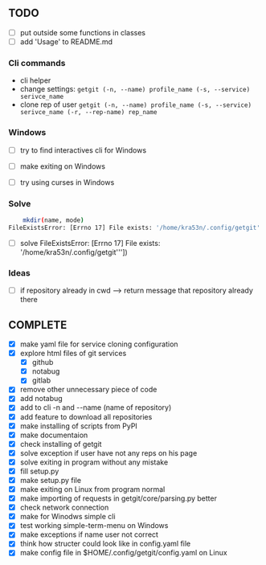 ## TODO

- [ ] put outside some functions in classes
- [ ] add 'Usage' to README.md

### Cli commands

- cli helper
- change settings: `getgit (-n, --name) profile_name (-s, --service) serivce_name`
- clone rep of user `getgit (-n, --name) profile_name (-s, --service) serivce_name (-r, --rep-name) rep_name`


### Windows

- [ ] try to find interactives cli for Windows
- [ ] make exiting on Windows
- [ ] try using curses in Windows


### Solve

```sh
    mkdir(name, mode)
FileExistsError: [Errno 17] File exists: '/home/kra53n/.config/getgit'''])
```
- [ ] solve FileExistsError: [Errno 17] File exists: '/home/kra53n/.config/getgit'''])

### Ideas

- [ ] if repository already in cwd --> return message that repository already there


## COMPLETE
- [x] make yaml file for service cloning configuration
- [x] explore html files of git services
  - [x] github
  - [x] notabug
  - [x] gitlab
- [x] remove other unnecessary piece of code
- [x] add notabug
- [x] add to cli -n and --name (name of repository)
- [x] add feature to download all repositories
- [x] make installing of scripts from PyPI
- [x] make documentaion
- [x] check installing of getgit
- [x] solve exception if user have not any reps on his page
- [x] solve exiting in program without any mistake
- [x] fill setup.py
- [x] make setup.py file
- [x] make exiting on Linux from program normal
- [x] make importing of requests in getgit/core/parsing.py better
- [x] check network connection
- [x] make for Winodws simple cli
- [x] test working simple-term-menu on Windows
- [x] make exceptions if name user not correct
- [x] think how structer could look like in config.yaml file
- [x] make config file in $HOME/.config/getgit/config.yaml on Linux
